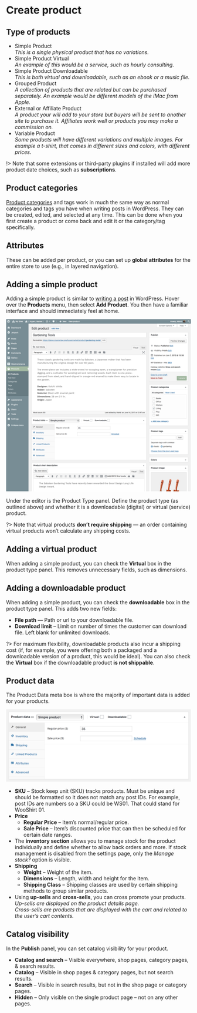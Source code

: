 # Create product

## Type of products

* Simple Product<br/>
*This is a single physical product that has no variations.*
* Simple Product Virtual<br/>
*An example of this would be a service, such as hourly consulting.*
* Simple Product Downloadable<br/>
*This is both virtual and downloadable, such as an ebook or a music file.*
* Grouped Product<br/>
*A collection of products that are related but can be purchased separately. An example would be different models of the iMac from Apple.*
* External or Affiliate Product<br/>
*A product your will add to your store but buyers will be sent to another site to purchase it. Affiliates work well or products you may make a commission on.*
* Variable Product<br/>
*Some products will have different variations and multiple images. For example a t-shirt, that comes in different sizes and colors, with different prices.*

!> Note that some extensions or third-party plugins if installed will add more product date choices, such as **subscriptions**.

## Product categories

[Product categories](managing-product-categories.md) and tags work in much the same way as normal categories and tags you have when writing posts in WordPress. They can be created, edited, and selected at any time. This can be done when you first create a product or come back and edit it or the category/tag specifically.

## Attributes

These can be added per product, or you can set up **global attributes** for the entire store to use (e.g., in layered navigation).

## Adding a simple product

Adding a simple product is similar to [writing a post](create-post.md) in WordPress. Hover over the **Products** menu, then select **Add Product**. You then have a familiar interface and should immediately feel at home.

![Create a product](img/create-product.png)

Under the editor is the Product Type panel. Define the product type (as outlined above) and whether it is a downloadable (digital) or virtual (service) product.

?> Note that virtual products **don’t require shipping** — an order containing virtual products won’t calculate any shipping costs.

## Adding a virtual product

When adding a simple product, you can check the **Virtual** box in the product type panel. This removes unnecessary fields, such as dimensions.

## Adding a downloadable product

When adding a simple product, you can check the **downloadable** box in the product type panel. This adds two new fields:

* **File path** — Path or url to your downloadable file.
* **Download limit** – Limit on number of times the customer can download file. Left blank for unlimited downloads.

?> For maximum flexibility, downloadable products also incur a shipping cost (if, for example, you were offering both a packaged and a downloadable version of a product, this would be ideal). You can also check the **Virtual** box if the downloadable product **is not shippable**.

## Product data

The Product Data meta box is where the majority of important data is added for your products.

![WooCommerce product data meta box](img/woocommerce-product-data.png)

* **SKU** – Stock keep unit (SKU) tracks products. Must be unique and should be formatted so it does not match any post IDs. For example, post IDs are numbers so a SKU could be WS01. That could stand for WooShirt 01.
* **Price** 
  * **Regular Price** – Item’s normal/regular price.
  * **Sale Price** – Item’s discounted price that can then be scheduled for certain date ranges.
* The **inventory section** allows you to manage stock for the product individually and define whether to allow back orders and more. If stock management is disabled from the settings page, only the *Manage stock?* option is visible.
* **Shipping**
  * **Weight** – Weight of the item.
  * **Dimensions** – Length, width and height for the item.
  * **Shipping Class** – Shipping classes are used by certain shipping methods to group similar products.
* Using **up-sells** and **cross-sells**, you can cross promote your products.<br/>
*Up-sells are displayed on the product details page.*<br/>
*Cross-sells are products that are displayed with the cart and related to the user’s cart contents.*

## Catalog visibility

In the **Publish** panel, you can set catalog visibility for your product.

* **Catalog and search** – Visible everywhere, shop pages, category pages, & search results.
* **Catalog** – Visible in shop pages & category pages, but not search results.
* **Search** – Visible in search results, but not in the shop page or category pages.
* **Hidden** – Only visible on the single product page – not on any other pages.
